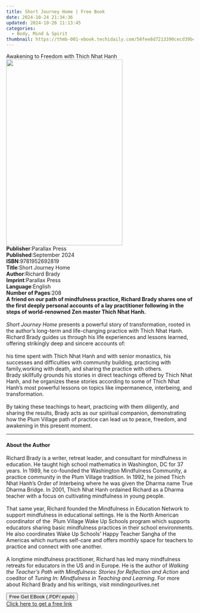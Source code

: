 ```yaml
---
title: Short Journey Home | Free Book
date: 2024-10-24 21:34:36
updated: 2024-10-26 11:13:45
categories:
  - Body, Mind & Spirit
thumbnail: https://thmb-001-ebook.techidaily.com/56fee8d7213390cecd39b4279738b2b0d054e91e4a0225d8bb3ac188df624646.jpg
---
```

<main id="book-container">
  <div class="flex flex-col">
    <div class="book-brief flex-1 py-6 px-4 sm:p-6 md:py-10 md:px-8">
      <!-- brief-->
      <div class="book-brief-main">
        Awakening to Freedom with Thich Nhat Hanh
      </div>
    </div>
    <div
      class="book-meta-info flex-1 grid gap-4 col-start-1 col-end-3 row-start-1 sm:mb-6 sm:grid-cols-4 lg:gap-6 lg:col-start-2 lg:row-end-6 lg:row-span-6 lg:mb-0"
    >
      <div
        class="book-meta-info-left place-content-center mt-4 p-4 text-sm leading-6 col-start-2 col-span-2 dark:text-slate-400"
      >
        <img
          class="w-full h-500 object-cover rounded-lg sm:h-255 sm:col-span-2 lg:col-span-full"
          src="https://img-001-ebook.techidaily.com/adff4bb853a9d6707f5dda25aa0ffc5b69c3c9efebb7ebddbe96b77e65c9cca1.jpg"
          alt=""
          width="312"
          height="500"
        />
      </div>
      <div
        class="book-meta-info-right mt-2 col-start-1 row-start-2 col-span-3 self-center"
      >
        <!-- meta data  -->
        <div class="flex flex-col px-4 md:px-8">
          <div class="flex-1">
            <strong>Publisher</strong>:<span class="px-2">Parallax Press</span>
          </div>
          <div class="flex-1">
            <strong>Published</strong>:<span class="px-2">September 2024</span>
          </div>
          <div class="flex-1">
            <strong>ISBN</strong>:<span class="px-2">9781952692819</span>
          </div>
          <div class="flex-1">
            <strong>Title</strong>:<span class="px-2">Short Journey Home</span>
          </div>
          <div class="flex-1">
            <strong>Author</strong>:<span class="px-2">Richard Brady</span>
          </div>
          <div class="flex-1">
            <strong>Imprint</strong>:<span class="px-2">Parallax Press</span>
          </div>
          <div class="flex-1">
            <strong>Language</strong>:<span class="px-2">English</span>
          </div>
          <div class="flex-1">
            <strong>Number of Pages</strong>:<span class="px-2">208</span>
          </div>
        </div>
      </div>
    </div>
    <div class="book-description flex-1 py-6 px-4 sm:p-6 md:py-10 md:px-8">
      <div class="book-description-main">
        <div accordion-content="" id="description">
          <b
            >A friend on our path of mindfulness practice, Richard Brady shares
            one of the first deeply personal accounts of a lay practitioner
            following in the steps of world-renowned Zen master Thich Nhat
            Hanh.</b
          ><br /><br /><i>Short Journey Home</i> presents a powerful story of
          transformation, rooted in the author’s long-term and life-changing
          practice with Thich Nhat Hanh. Richard Brady guides us through his
          life experiences and lessons learned, offering strikingly deep and
          sincere accounts of:<br /><br />his time spent with Thich Nhat Hanh
          and with senior monastics,&nbsp;his successes and difficulties with
          community building,&nbsp;practicing with family,working with
          death,&nbsp;and sharing the practice with others.<br />Brady
          skillfully grounds his stories in direct teachings offered by Thich
          Nhat Hanh, and he organizes these stories according to some of Thich
          Nhat Hanh’s most powerful lessons on topics like impermanence,
          interbeing, and transformation.&nbsp;<br /><br />By taking these
          teachings to heart, practicing with them diligently, and sharing the
          results, Brady acts as our spiritual companion, demonstrating how the
          Plum Village path of practice can lead us to peace, freedom, and
          awakening in this present moment.
        </div>
        <div class="accordion-fader"></div>
      </div>
    </div>
    <div class="book-excerpts flex-1 py-6 px-4 sm:p-6 md:py-10 md:px-8">
      <!-- excerpts-->
      <div class="book-excerpts-main">
        <hr />
        <h4 class="placeholder placeholder-heading">
          <span>About the Author</span>
        </h4>
        <p>
          Richard Brady is a writer, retreat leader, and consultant for
          mindfulness in education. He taught high school mathematics in
          Washington, DC for 37 years. In 1989, he co-founded the Washington
          Mindfulness Community, a practice community in the Plum Village
          tradition. In 1992, he joined Thich Nhat Hanh’s Order of Interbeing
          where he was given the Dharma name True Dharma Bridge. In 2001, Thich
          Nhat Hanh ordained Richard as a Dharma teacher with a focus on
          cultivating mindfulness in young people.&nbsp;<br /><br />That same
          year, Richard founded the Mindfulness in Education Network to support
          mindfulness in educational settings. He is the North American
          coordinator of the&nbsp; Plum Village Wake Up Schools program which
          supports educators sharing basic mindfulness practices in their school
          environments. He also coordinates Wake Up Schools’ Happy Teacher
          Sangha of the Americas which nurtures self-care and offers monthly
          space for teachers to practice and connect with one another.<br /><br />A
          longtime mindfulness practitioner, Richard has led many mindfulness
          retreats for educators in the US and in Europe. He is the author of
          <i
            >Walking the Teacher’s Path with Mindfulness: Stories for Reflection
            and Action</i
          >
          and coeditor of
          <i>Tuning In: Mindfulness in Teaching and Learning</i>. For more about
          Richard Brady and his writings, visit mindingourlives.net
        </p>
      </div>
    </div>
    <div
      class="book-about-author flex-1 py-6 px-4 sm:p-6 md:py-10 md:px-8"
    ></div>
    <div class="book-free-get flex-1 py-6 px-4 sm:p-6 md:py-10 md:px-8">
      <button
        id="btn-free-get"
        class="bg-blue-500 hover:bg-blue-700 text-white font-bold py-2 px-4 rounded"
      >
        Free Get EBook (.PDF/.epub)
      </button>
      <div id="countdown-display" class="px-2 text-lg mt-2"></div>
      <a
        id="free-link"
        class="hidden bg-blue-500 hover:bg-blue-700 text-white font-bold py-2 px-4 rounded"
        href="https://www.ebooks.com/en-us/book/211172745/short-journey-home/richard-brady/"
        target="_blank"
        >Click here to get a free link</a
      >
    </div>
    <script>
      let countdownTime = 0;
      let countdownInterval = null;
      document
        .getElementById('btn-free-get')
        .addEventListener('click', startCountdown);
      function startCountdown() {
        countdownTime = new Date().getTime() + 60000 * 3;
        countdownInterval = setInterval(updateCountdown, 1000);
        document.getElementById('btn-free-get').disabled = true;
        document
          .getElementById('btn-free-get')
          .classList.add('bg-gray-500', 'cursor-not-allowed');
      }
      function updateCountdown() {
        let currentTime = new Date().getTime();
        let timeLeft = countdownTime - currentTime;
        let secondsLeft = Math.floor(timeLeft / 1000);
        document.getElementById('countdown-display').innerHTML =
          `Remaining time: ${secondsLeft} seconds.`;
        if (secondsLeft <= 0) {
          clearInterval(countdownInterval);
          document.getElementById('btn-free-get').classList.add('hidden');
          document.getElementById('free-link').classList.remove('hidden');
          document.getElementById('countdown-display').innerHTML = '';
        }
      }
    </script>
  </div>
</main>
